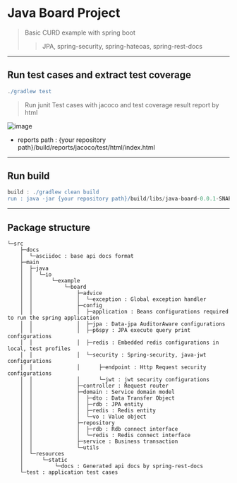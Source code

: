 Java Board Project
===
> Basic CURD example with spring boot
> > JPA, spring-security, spring-hateoas, spring-rest-docs
---

## Run test cases and extract test coverage

```gradle
./gradlew test
```

> Run junit Test cases with jacoco and test coverage result report by html

![image](https://user-images.githubusercontent.com/14158670/142552514-a6ff2ef5-a446-4a54-a20f-5ffa8697bbca.png)

- reports path : {your repository path}/build/reports/jacoco/test/html/index.html

---

## Run build

```gradle
build : ./gradlew clean build
run : java -jar {your repository path}/build/libs/java-board-0.0.1-SNAPSHOT.jar
```

---

## Package structure

```
└─src
    ├─docs
    │  └─asciidoc : base api docs format
    ├─main
    │  ├─java
    │  │  └─io
    │  │      └─example
    │  │          └─board
    │  │              ├─advice
    │  │              │  └─exception : Global exception handler
    │  │              ├─config
    │  │              │  ├─application : Beans configurations required to run the spring application 
    │  │              │  ├─jpa : Data-jpa AuditorAware configurations
    │  │              │  ├─p6spy : JPA execute query print configurations
    │  │              │  ├─redis : Embedded redis configurations in local, test profiles
    │  │              │  └─security : Spring-security, java-jwt configurations
    │  │              │      ├─endpoint : Http Request security configurations
    │  │              │      └─jwt : jwt security configurations
    │  │              ├─controller : Request router
    │  │              ├─domain : Service domain model
    │  │              │  ├─dto : Data Transfer Object
    │  │              │  ├─rdb : JPA entity
    │  │              │  ├─redis : Redis entity
    │  │              │  └─vo : Value object
    │  │              ├─repository
    │  │              │  ├─rdb : Rdb connect interface
    │  │              │  └─redis : Redis connect interface
    │  │              ├─service : Business transaction 
    │  │              └─utils
    │  └─resources
    │      └─static
    │          └─docs : Generated api docs by spring-rest-docs
    └─test : application test cases
```